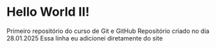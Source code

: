 # Hello World II!
 Primeiro repositório do curso de Git e GitHub
 Repositório criado no dia 28.01.2025
 Essa linha eu adicionei diretamente do site

